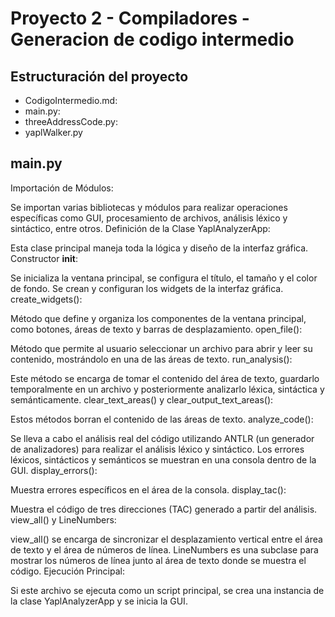 # Proyecto 2 - Compiladores - Generacion de codigo intermedio

## Estructuración del proyecto

- CodigoIntermedio.md:
- main.py:
- threeAddressCode.py:
- yaplWalker.py
  
## main.py

Importación de Módulos:

Se importan varias bibliotecas y módulos para realizar operaciones específicas como GUI, procesamiento de archivos, análisis léxico y sintáctico, entre otros.
Definición de la Clase YaplAnalyzerApp:

Esta clase principal maneja toda la lógica y diseño de la interfaz gráfica.
Constructor __init__:

Se inicializa la ventana principal, se configura el título, el tamaño y el color de fondo.
Se crean y configuran los widgets de la interfaz gráfica.
create_widgets():

Método que define y organiza los componentes de la ventana principal, como botones, áreas de texto y barras de desplazamiento.
open_file():

Método que permite al usuario seleccionar un archivo para abrir y leer su contenido, mostrándolo en una de las áreas de texto.
run_analysis():

Este método se encarga de tomar el contenido del área de texto, guardarlo temporalmente en un archivo y posteriormente analizarlo léxica, sintáctica y semánticamente.
clear_text_areas() y clear_output_text_areas():

Estos métodos borran el contenido de las áreas de texto.
analyze_code():

Se lleva a cabo el análisis real del código utilizando ANTLR (un generador de analizadores) para realizar el análisis léxico y sintáctico. Los errores léxicos, sintácticos y semánticos se muestran en una consola dentro de la GUI.
display_errors():

Muestra errores específicos en el área de la consola.
display_tac():

Muestra el código de tres direcciones (TAC) generado a partir del análisis.
view_all() y LineNumbers:

view_all() se encarga de sincronizar el desplazamiento vertical entre el área de texto y el área de números de línea.
LineNumbers es una subclase para mostrar los números de línea junto al área de texto donde se muestra el código.
Ejecución Principal:

Si este archivo se ejecuta como un script principal, se crea una instancia de la clase YaplAnalyzerApp y se inicia la GUI.
